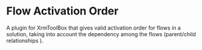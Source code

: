 # Flow Activation Order
A plugin for XrmToolBox that gives valid activation order for flows in a solution, taking into account the dependency among the flows (parent/child relationships ).
